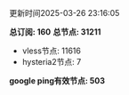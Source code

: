 更新时间2025-03-26 23:16:05

**总订阅: 160**
**总节点: 31211**
- vless节点: 11616
- hysteria2节点: 7

**google ping有效节点: 503**
